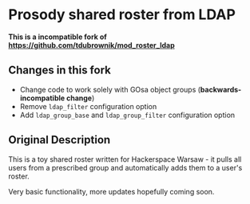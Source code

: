 # Prosody shared roster from LDAP

**This is a incompatible fork of https://github.com/tdubrownik/mod_roster_ldap**

## Changes in this fork

 * Change code to work solely with GOsa object groups (**backwards-incompatible change**)
 * Remove `ldap_filter` configuration option
 * Add `ldap_group_base` and `ldap_group_filter` configuration option

## Original Description

This is a toy shared roster written for Hackerspace Warsaw - it pulls all users from a prescribed group and automatically adds them to a user's roster.

Very basic functionality, more updates hopefully coming soon.
